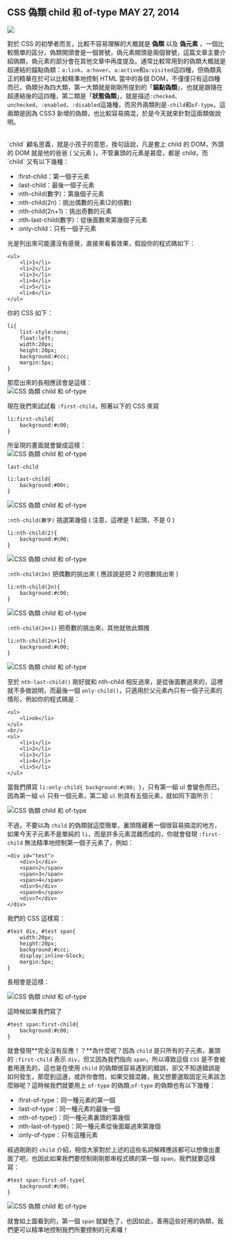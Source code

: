 <!-- @@master  = ../../_layout.html-->

<!-- @@block  =  jsBottom-->

<include src="../../_articles-js.html"></include>

<!-- @@close-->

<!-- @@block  =  css-->

<include src="../../_articles-css.html"></include>

<!-- @@close-->

<!-- @@block  =  articles-social-->

<include src="../../_articles-social.html"></include>

<!-- @@close-->

<!-- @@block  =  articles-footer-->

<include src="../../_articles.html"></include>

<!-- @@close-->

<!-- @@block  =  meta-->

<meta property="article:published_time" content="2014-05-27T17:25:00+01:00">

<meta name="keywords" content="css,css3,css child,css type,偽類,偽元素">

<meta name="description" content="對於 CSS 的初學者而言，比較不容易理解的大概就是偽類以及偽元素，一個比較簡單的區分，偽類開頭會是一個冒號，偽元素開頭是兩個冒號，偽類分為四大類，第一大類就是剛剛所提到的「錨點偽類」，第二類是「狀態偽類」，而另外兩類則是 -child 和 of-type，這兩類是因為 CSS3 新增的偽類，也比較容易搞混，於是今天就來針對這兩類做說明。">

<meta itemprop="name" content="CSS 偽類 child 和 of-type - OXXO.STUDIO">

<meta itemprop="image" content="http://www.oxxostudio.tw/img/articles/201405/20140527_1_01.jpg">

<meta itemprop="description" content="對於 CSS 的初學者而言，比較不容易理解的大概就是偽類以及偽元素，一個比較簡單的區分，偽類開頭會是一個冒號，偽元素開頭是兩個冒號，偽類分為四大類，第一大類就是剛剛所提到的「錨點偽類」，第二類是「狀態偽類」，而另外兩類則是 -child 和 of-type，這兩類是因為 CSS3 新增的偽類，也比較容易搞混，於是今天就來針對這兩類做說明。">


<meta property="og:title" content="CSS 偽類 child 和 of-type - OXXO.STUDIO" >

<meta property="og:url" content="http://www.oxxostudio.tw/articles/201405/css-selector.html">

<meta property="og:image" content="http://www.oxxostudio.tw/img/articles/201405/20140527_1_01.jpg">

<meta property="og:description" content="對於 CSS 的初學者而言，比較不容易理解的大概就是偽類以及偽元素，一個比較簡單的區分，偽類開頭會是一個冒號，偽元素開頭是兩個冒號，偽類分為四大類，第一大類就是剛剛所提到的「錨點偽類」，第二類是「狀態偽類」，而另外兩類則是 -child 和 of-type，這兩類是因為 CSS3 新增的偽類，也比較容易搞混，於是今天就來針對這兩類做說明。" >



<title>CSS 偽類 child 和 of-type - OXXO.STUDIO</title>

<!-- @@close-->

<!-- @@block  =  articles-content-->

## CSS 偽類 child 和 of-type <span class="article-date" tag="css">MAY 27, 2014</span>

<img src="/img/articles/201405/20140527_1_01.jpg" class="preview-img">

對於 CSS 的初學者而言，比較不容易理解的大概就是 **偽類** 以及 **偽元素** ，一個比較簡單的區分，偽類開頭會是一個冒號，偽元素開頭是兩個冒號，這篇文章主要介紹偽類，偽元素的部分會在其他文章中再度提及。通常比較常用到的偽類大概就是超連結的錨點偽類：`a:link`、`a:hover`、`a:active`和`a:visited`這四種，但偽類真正的精華在於可以比較精準地控制 HTML 當中的各個 DOM，不僅僅只有這四種而已，偽類分為四大類，第一大類就是剛剛所提到的「**錨點偽類**」，也就是跟隨在超連結後的這四種，第二類是「**狀態偽類**」，就是描述`:checked`、`unchecked`、`:enabled`、`:disabled`這幾種，而另外兩類則是`-child`和`of-type`，這兩類是因為 CSS3 新增的偽類，也比較容易搞混，於是今天就來針對這兩類做說明。

<br/>
`child` 顧名思義，就是小孩子的意思，換句話說，凡是套上 child 的 DOM，外頭的 DOM 就是他的爸爸 ( 父元素 )，不管裏頭的元素是甚麼，都是 child，而 `child` 又有以下幾種：
  
- :first-child：第一個子元素
- :last-child：最後一個子元素
- :nth-child(數字)：第幾個子元素
- :nth-child(2n)：挑出偶數的元素(2的倍數)
- :nth-child(2n+1)：挑出奇數的元素
- :nth-last-child(數字)：從後面數來第幾個子元素
- :only-child：只有一個子元素

光是列出來可能還沒有感覺，直接來看看效果，假設你的程式碼如下：    

	<ul>
		<li>1</li>
		<li>2</li>
		<li>3</li>
		<li>4</li>
		<li>5</li>
		<li>6</li>
	</ul>

你的 CSS 如下：

	li{
		list-style:none;
		float:left;
		width:20px;
		height:20px;
		background:#ccc;
		margin:5px;
	}

那麼出來的長相應該會是這樣：  
![CSS 偽類 child 和 of-type](/img/articles/201405/20140527_1_02.png)

現在我們來試試看 `:first-child`，照著以下的 CSS 來寫
	
	li:first-child{
		background:#c00;	
	}

所呈現的畫面就會變成這樣：  
![CSS 偽類 child 和 of-type](/img/articles/201405/20140527_1_03.png)

`last-child`
	
	li:last-child{
		background:#00c;	
	}

![CSS 偽類 child 和 of-type](/img/articles/201405/20140527_1_04.png)

`:nth-child(數字)` 挑選第幾個 ( 注意，這裡是 1 起頭，不是 0 )
	
	li:nth-child(2){
		background:#c00;	
	}

![CSS 偽類 child 和 of-type](/img/articles/201405/20140527_1_10.jpg)

`:nth-child(2n)` 把偶數的挑出來 ( 應該說是把 2 的倍數挑出來 )
	
	li:nth-child(2n){
		background:#c00;	
	}

![CSS 偽類 child 和 of-type](/img/articles/201405/20140527_1_05.png)

`:nth-child(2n+1)` 把奇數的挑出來，其他就依此類推
	
	li:nth-child(2n+1){
		background:#c00;	
	}

![CSS 偽類 child 和 of-type](/img/articles/201405/20140527_1_06.png)

至於 `nth-last-child()` 剛好就和 nth-child 相反過來，是從後面數過來的，這裡就不多做說明，而最後一個 `only-child()`，只適用於父元素內只有一個子元素的情形，例如你的程式碼是：

	<ul>
		<li>ok</li>
	</ul>
	<br/>
	<ul>
		<li>1</li>
		<li>2</li>
		<li>3</li>
		<li>4</li>
		<li>5</li>
	</ul>

當我們撰寫 `li:only-child{ background:#c00; }`，只有第一組 ul 會變色而已，因為第一組 `ul` 只有一個元素，第二組 `ul` 則具有五個元素，就如同下圖所示：

![CSS 偽類 child 和 of-type](/img/articles/201405/20140527_1_07.png)

不過，不要以為 `child` 的偽類就這麼簡單，裏頭隱藏著一個很容易搞混的地方，如果今天子元素不是單純的 `li`，而是許多元素混雜而成的，你就會發現 `:first-child` 無法精準地控制第一個子元素了，例如：

	<div id="test">
		<div>1</div>
		<span>2</span>
		<span>3</span>
		<span>4</span>
		<div>5</div>
		<span>6</span>
		<div>7</div>
	</div>

我們的 CSS 這樣寫：

	#test div, #test span{
		width:20px;
		height:20px;
		background:#ccc;
		display:inline-block;
		margin:5px;
	}

長相會是這樣：

![CSS 偽類 child 和 of-type](/img/articles/201405/20140527_1_08.png)


這時候如果我們寫了

	#test span:first-child{
		background:#c00;
	}

就會發現**完全沒有反應！？**為什麼呢？因為 `child` 是只所有的子元素，裏頭的 `:first-child` 表示 `div`，但又因為我們指向 `span`，所以導致這個 `CSS` 是不會被套用進去的，這也是在使用 `child` 的偽類很容易遇到的錯誤，卻又不知道錯誤是如何發生，那麼到這邊，或許你會問，如果交錯混雜，我又想要選取固定元素該怎麼辦呢？這時候我們就要用上 `of-type` 的偽類,`of-type` 的偽類也有以下幾種：

- :first-of-type：同一種元素的第一個
- :last-of-type：同一種元素的最後一個
- :nth-of-type()：同一種元素裏頭的第幾個
- :nth-last-of-type()：同一種元素從後面屬過來第幾個
- :only-of-type：只有這種元素

經過剛剛的 `child` 介紹，相信大家對於上述的這些名詞解釋應該都可以想像出畫面了吧，也因此如果我們要控制剛剛那串程式碼的第一個 `span`，我們就要這樣寫：

	#test span:first-of-type{
		background:#c00;
	}

![CSS 偽類 child 和 of-type](/img/articles/201405/20140527_1_09.png)

就會如上圖看到的，第一個 `span` 就變色了，也因如此，善用這些好用的偽類，我們更可以精準地控制我們所要控制的元素囉！

<!-- @@close-->